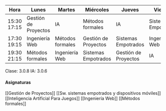 | Hora | Lunes | Martes | Miércoles | Jueves | Viernes |
| ----- | ------ | --------- | ------ | ------- |------- |
| 15:30 17:15 | Gestión de Proyectos | IA | Métodos formales | IA | Sistemas Empotrados |
| 17:30 19:15 |  Ingeniería Web | Métodos formales | Gestión de Proyectos | Sistemas Empotrados | Ingeniería Web |
| 19:30 21:15 | Métodos formales | Ingeniería Web | Sistemas Empotrados | Gestión de Proyectos | IA | 
Clase: 3.0.8
IA: 3.0.6
#### Asignaturas

[[Gestión de Proyectos]]
[[Sw. sistemas empotrados y dispositivos móviles]]
[[Inteligencia Artificial Para Juegos]]
[[Ingeniería Web]]
[[Métodos formales]]
